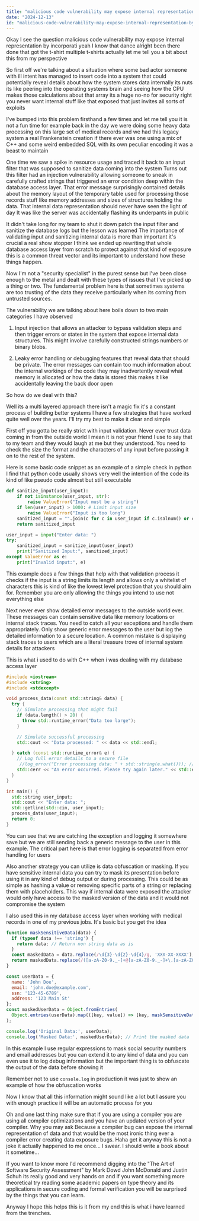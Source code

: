 ```yaml
---
title: "malicious code vulnerability may expose internal representation by incorporati?"
date: "2024-12-13"
id: "malicious-code-vulnerability-may-expose-internal-representation-by-incorporati"
---
```


Okay I see the question malicious code vulnerability may expose internal representation by incorporati yeah I know that dance alright been there done that got the t-shirt multiple t-shirts actually let me tell you a bit about this from my perspective

So first off we're talking about a situation where some bad actor someone with ill intent has managed to insert code into a system that could potentially reveal details about how the system stores data internally its nuts its like peering into the operating systems brain and seeing how the CPU makes those calculations about that array its a huge no-no for security right you never want internal stuff like that exposed that just invites all sorts of exploits

I've bumped into this problem firsthand a few times and let me tell you it is not a fun time for example back in the day we were doing some heavy data processing on this large set of medical records and we had this legacy system a real Frankenstein creation if there ever was one using a mix of C++ and some weird embedded SQL with its own peculiar encoding it was a beast to maintain

One time we saw a spike in resource usage and traced it back to an input filter that was supposed to sanitize data coming into the system Turns out this filter had an injection vulnerability allowing someone to sneak in carefully crafted strings that triggered an error condition deep within the database access layer. That error message surprisingly contained details about the memory layout of the temporary table used for processing those records stuff like memory addresses and sizes of structures holding the data. That internal data representation should never have seen the light of day It was like the server was accidentally flashing its underpants in public

It didn't take long for my team to shut it down patch the input filter and sanitize the database logs but the lesson was learned The importance of validating input and sanitizing internal data is more than important it's crucial a real show stopper I think we ended up rewriting that whole database access layer from scratch to protect against that kind of exposure this is a common threat vector and its important to understand how these things happen.

Now I'm not a "security specialist" in the purest sense but I've been close enough to the metal and dealt with these types of issues that I've picked up a thing or two. The fundamental problem here is that sometimes systems are too trusting of the data they receive particularly when its coming from untrusted sources.

The vulnerability we are talking about here boils down to two main categories I have observed

1) Input injection that allows an attacker to bypass validation steps and then trigger errors or states in the system that expose internal data structures. This might involve carefully constructed strings numbers or binary blobs.

2) Leaky error handling or debugging features that reveal data that should be private. The error messages can contain too much information about the internal workings of the code they may inadvertently reveal what memory is allocated or how the data is stored this makes it like accidentally leaving the back door open

So how do we deal with this?

Well its a multi layered approach there isn't a magic fix it's a constant process of building better systems I have a few strategies that have worked quite well over the years. I'll try my best to make it clear and simple

First off you gotta be really strict with input validation. Never ever trust data coming in from the outside world I mean it is not your friend I use to say that to my team and they would laugh at me but they understood. You need to check the size the format and the characters of any input before passing it on to the rest of the system.

Here is some basic code snippet as an example of a simple check in python I find that python code usually shows very well the intention of the code its kind of like pseudo code almost but still executable

```python
def sanitize_input(user_input):
    if not isinstance(user_input, str):
        raise ValueError("Input must be a string")
    if len(user_input) > 1000: # Limit input size
        raise ValueError("Input is too long")
    sanitized_input = "".join(c for c in user_input if c.isalnum() or c in ['.', '_', '-']) # Whitelist allowable chars
    return sanitized_input

user_input = input("Enter data: ")
try:
    sanitized_input = sanitize_input(user_input)
    print("Sanitized Input:", sanitized_input)
except ValueError as e:
    print("Invalid input:", e)
```

This example does a few things that help with that validation process it checks if the input is a string limits its length and allows only a whitelist of characters this is kind of like the lowest level protection that you should aim for. Remember you are only allowing the things you intend to use not everything else

Next never ever show detailed error messages to the outside world ever. These messages can contain sensitive data like memory locations or internal stack traces. You need to catch all your exceptions and handle them appropriately. Only show generic error messages to the user but log the detailed information to a secure location. A common mistake is displaying stack traces to users which are a literal treasure trove of internal system details for attackers

This is what i used to do with C++ when i was dealing with my database access layer

```cpp
#include <iostream>
#include <string>
#include <stdexcept>

void process_data(const std::string& data) {
  try {
    // Simulate processing that might fail
    if (data.length() > 20) {
      throw std::runtime_error("Data too large");
    }

    // Simulate successful processing
    std::cout << "Data processed: " << data << std::endl;

  } catch (const std::runtime_error& e) {
    // Log full error details to a secure file
     //log_error("Error processing data: " + std::string(e.what())); // Use a secure logging mechanism
    std::cerr << "An error occurred. Please try again later." << std::endl; //Generic error to the user
  }
}

int main() {
  std::string user_input;
  std::cout << "Enter data: ";
  std::getline(std::cin, user_input);
  process_data(user_input);
  return 0;
}
```

You can see that we are catching the exception and logging it somewhere save but we are still sending back a generic message to the user in this example. The critical part here is that error logging is separated from error handling for users

Also another strategy you can utilize is data obfuscation or masking. If you have sensitive internal data you can try to mask its presentation before using it in any kind of debug output or during processing. This could be as simple as hashing a value or removing specific parts of a string or replacing them with placeholders. This way if internal data were exposed the attacker would only have access to the masked version of the data and it would not compromise the system

I also used this in my database access layer when working with medical records in one of my previous jobs. It's basic but you get the idea

```javascript
function maskSensitiveData(data) {
  if (typeof data !== 'string') {
    return data; // Return non string data as is
  }
  const maskedData = data.replace(/\d{3}-\d{2}-\d{4}/g, 'XXX-XX-XXXX'); // Mask SSN if present
  return maskedData.replace(/([a-zA-Z0-9._-]+@[a-zA-Z0-9._-]+\.[a-zA-Z0-9_-]+)/g, 'masked@email.com'); // Mask email address
}

const userData = {
  name: 'John Doe',
  email: 'john.doe@example.com',
  ssn: '123-45-6789',
  address: '123 Main St'
};
const maskedUserData = Object.fromEntries(
  Object.entries(userData).map(([key, value]) => [key, maskSensitiveData(value)])
);

console.log('Original Data:', userData);
console.log('Masked Data:', maskedUserData); // Print the masked data
```

In this example I use regular expressions to mask social security numbers and email addresses but you can extend it to any kind of data and you can even use it to log debug information but the important thing is to obfuscate the output of the data before showing it

Remember not to use `console.log` in production it was just to show an example of how the obfuscation works

Now I know that all this information might sound like a lot but I assure you with enough practice it will be an automatic process for you

Oh and one last thing make sure that if you are using a compiler you are using all compiler optimizations and you have an updated version of your compiler. Why you may ask Because a compiler bug can expose the internal representation of data and that would be the most ironic thing ever a compiler error creating data exposure bugs. Haha get it anyway this is not a joke it actually happened to me once... I swear. I should write a book about it sometime...

If you want to know more I'd recommend digging into the "The Art of Software Security Assessment" by Mark Dowd John McDonald and Justin Schuh its really good and very hands on and if you want something more theoretical try reading some academic papers on type theory and its applications in secure coding and formal verification you will be surprised by the things that you can learn.

Anyway I hope this helps this is it from my end this is what i have learned from the trenches.
